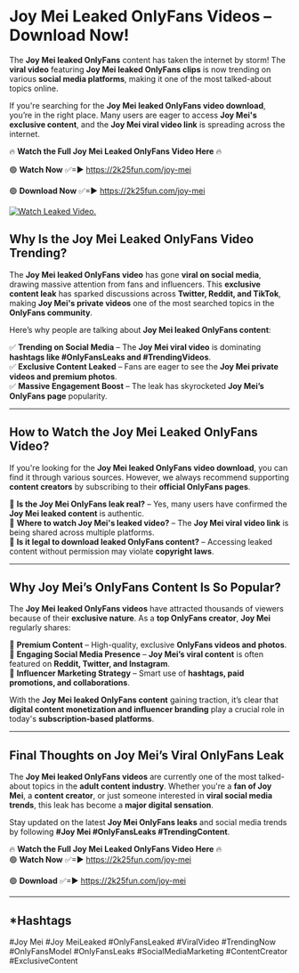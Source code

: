 # Joy Mei Leaked OnlyFans Videos – Download Now!

The **Joy Mei leaked OnlyFans** content has taken the internet by storm! The **viral video** featuring **Joy Mei leaked OnlyFans clips** is now trending on various **social media platforms**, making it one of the most talked-about topics online.  

If you're searching for the **Joy Mei leaked OnlyFans video download**, you’re in the right place. Many users are eager to access **Joy Mei's exclusive content**, and the **Joy Mei viral video link** is spreading across the internet.  

🔥 **Watch the Full Joy Mei Leaked OnlyFans Video Here** 🔥  

🟢 **Watch Now** ✅=► https://2k25fun.com/joy-mei

🟢 **Download Now** ✅=► https://2k25fun.com/joy-mei

[![Watch Leaked Video.](https://miro.medium.com/v2/resize:fit:828/format:webp/1*cilzJN44JGOrTw9NJCrNHA.gif "Watch Leaked Video")](https://2k25fun.com/joy-mei)

## **Why Is the Joy Mei Leaked OnlyFans Video Trending?**  

The **Joy Mei leaked OnlyFans video** has gone **viral on social media**, drawing massive attention from fans and influencers. This **exclusive content leak** has sparked discussions across **Twitter, Reddit, and TikTok**, making **Joy Mei's private videos** one of the most searched topics in the **OnlyFans community**.  

Here’s why people are talking about **Joy Mei leaked OnlyFans content**:  

✅ **Trending on Social Media** – The **Joy Mei viral video** is dominating **hashtags like #OnlyFansLeaks and #TrendingVideos**.  
✅ **Exclusive Content Leaked** – Fans are eager to see the **Joy Mei private videos and premium photos**.  
✅ **Massive Engagement Boost** – The leak has skyrocketed **Joy Mei’s OnlyFans page** popularity.  

---

## **How to Watch the Joy Mei Leaked OnlyFans Video?**  

If you're looking for the **Joy Mei leaked OnlyFans video download**, you can find it through various sources. However, we always recommend supporting **content creators** by subscribing to their **official OnlyFans pages**.  

🔹 **Is the Joy Mei OnlyFans leak real?** – Yes, many users have confirmed the **Joy Mei leaked content** is authentic.  
🔹 **Where to watch Joy Mei's leaked video?** – The **Joy Mei viral video link** is being shared across multiple platforms.  
🔹 **Is it legal to download leaked OnlyFans content?** – Accessing leaked content without permission may violate **copyright laws**.  

---

## **Why Joy Mei’s OnlyFans Content Is So Popular?**  

The **Joy Mei leaked OnlyFans videos** have attracted thousands of viewers because of their **exclusive nature**. As a **top OnlyFans creator**, **Joy Mei** regularly shares:  

📌 **Premium Content** – High-quality, exclusive **OnlyFans videos and photos**.  
📌 **Engaging Social Media Presence** – **Joy Mei’s viral content** is often featured on **Reddit, Twitter, and Instagram**.  
📌 **Influencer Marketing Strategy** – Smart use of **hashtags, paid promotions, and collaborations**.  

With the **Joy Mei leaked OnlyFans content** gaining traction, it’s clear that **digital content monetization and influencer branding** play a crucial role in today's **subscription-based platforms**.  

---

## **Final Thoughts on Joy Mei’s Viral OnlyFans Leak**  

The **Joy Mei leaked OnlyFans videos** are currently one of the most talked-about topics in the **adult content industry**. Whether you're a **fan of Joy Mei**, a **content creator**, or just someone interested in **viral social media trends**, this leak has become a **major digital sensation**.  

Stay updated on the latest **Joy Mei OnlyFans leaks** and social media trends by following **#Joy Mei #OnlyFansLeaks #TrendingContent**.  

🔥 **Watch the Full Joy Mei Leaked OnlyFans Video Here** 🔥  
🟢 **Watch Now** ✅=► https://2k25fun.com/joy-mei

🟢 **Download** ✅=► https://2k25fun.com/joy-mei

---

## *Hashtags
#Joy Mei #Joy MeiLeaked #OnlyFansLeaked #ViralVideo #TrendingNow #OnlyFansModel #OnlyFansLeaks #SocialMediaMarketing #ContentCreator #ExclusiveContent  